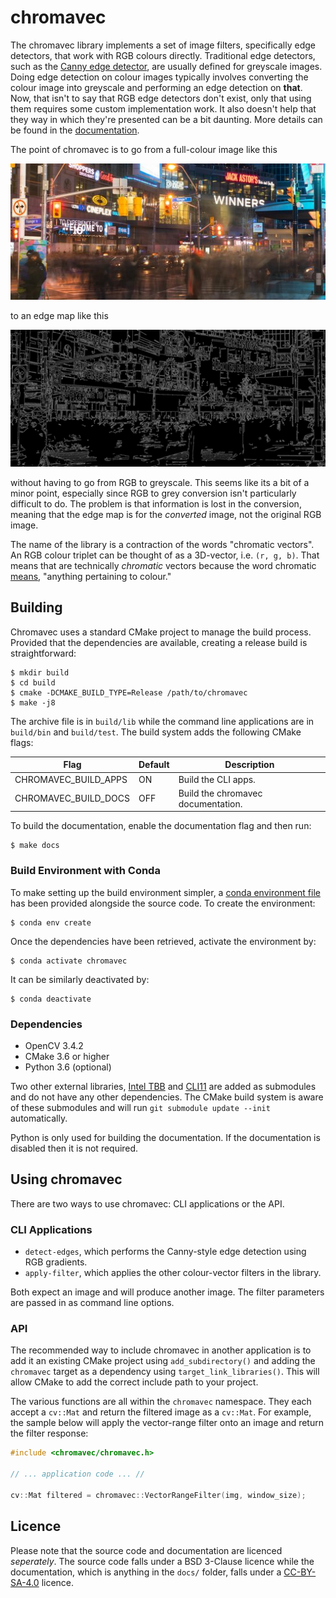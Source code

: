 # chromavec

The chromavec library implements a set of image filters, specifically edge
detectors, that work with RGB colours directly.  Traditional edge detectors,
such as the [Canny edge detector](https://en.wikipedia.org/wiki/Canny_edge_detector),
are usually defined for greyscale images.  Doing edge detection on colour images
typically involves converting the colour image into greyscale and performing an
edge detection on **that**.  Now, that isn't to say that RGB edge detectors
don't exist, only that using them requires some custom implementation work.  It
also doesn't help that they way in which they're presented can be a bit
daunting.  More details can be found in the [documentation](https://richengguy.github.io/chromavec/).

The point of chromavec is to go from a full-colour image like this

![yonge-dundas](docs/thumb/yonge-dundas.jpg)

to an edge map like this

![yonge-dundas-edge](docs/thumb/yonge-dundas-edge.png)

without having to go from RGB to greyscale.  This seems like its a bit of a
minor point, especially since RGB to grey conversion isn't particularly
difficult to do. The problem is that information is lost in the conversion,
meaning that the edge map is for the *converted* image, not the original RGB
image.

The name of the library is a contraction of the words "chromatic vectors".  An
RGB colour triplet can be thought of as a 3D-vector, i.e. `(r, g, b)`.  That
means that are technically *chromatic* vectors because the word chromatic
[means](https://www.dictionary.com/browse/chromatic), "anything pertaining to
colour."

## Building

Chromavec uses a standard CMake project to manage the build process.  Provided
that the dependencies are available, creating a release build is
straightforward:

```
$ mkdir build
$ cd build
$ cmake -DCMAKE_BUILD_TYPE=Release /path/to/chromavec
$ make -j8
```

The archive file is in `build/lib` while the command line applications are in
`build/bin` and `build/test`.  The build system adds the following CMake flags:

Flag                 | Default   | Description
-------------------- | --------- | -----------
CHROMAVEC_BUILD_APPS | ON        | Build the CLI apps.
CHROMAVEC_BUILD_DOCS | OFF       | Build the chromavec documentation.

To build the documentation, enable the documentation flag and then run:

```
$ make docs
```

### Build Environment with Conda

To make setting up the build environment simpler, a
[conda environment file](https://docs.conda.io/projects/conda/en/latest/user-guide/tasks/manage-environments.html#creating-an-environment-from-an-environment-yml-file)
has been provided alongside the source code.  To create the environment:

```
$ conda env create
```

Once the dependencies have been retrieved, activate the environment by:

```
$ conda activate chromavec
```

It can be similarly deactivated by:

```
$ conda deactivate
```

### Dependencies

* OpenCV 3.4.2
* CMake 3.6 or higher
* Python 3.6 (optional)

Two other external libraries, [Intel TBB](https://github.com/01org/tbb/) and
[CLI11](https://github.com/CLIUtils/CLI11) are added as submodules and do not
have any other dependencies.  The CMake build system is aware of these
submodules and will run `git submodule update --init` automatically.

Python is only used for building the documentation.  If the documentation is
disabled then it is not required.

## Using chromavec

There are two ways to use chromavec: CLI applications or the API.

### CLI Applications

* `detect-edges`, which performs the Canny-style edge detection using RGB
  gradients.
* `apply-filter`, which applies the other colour-vector filters in the library.

Both expect an image and will produce another image.  The filter parameters are
passed in as command line options.

### API

The recommended way to include chromavec in another application is to add it an
existing CMake project using `add_subdirectory()` and adding the `chromavec`
target as a dependency using `target_link_libraries()`.  This will allow CMake
to add the correct include path to your project.

The various functions are all within the `chromavec` namespace.  They each
accept a `cv::Mat` and return the filtered image as a `cv::Mat`.  For example,
the sample below will apply the vector-range filter onto an image and return the
filter response:

```c++
#include <chromavec/chromavec.h>

// ... application code ... //

cv::Mat filtered = chromavec::VectorRangeFilter(img, window_size);
```

## Licence

Please note that the source code and documentation are licenced *seperately*.
The source code falls under a BSD 3-Clause licence while the documentation,
which is anything in the `docs/` folder, falls under a [CC-BY-SA-4.0](http://creativecommons.org/licenses/by-sa/4.0/) licence.
